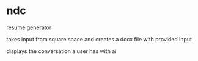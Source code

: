 # ndc
resume generator

takes input from square space and creates a docx file with provided input

displays the conversation a user has with ai
